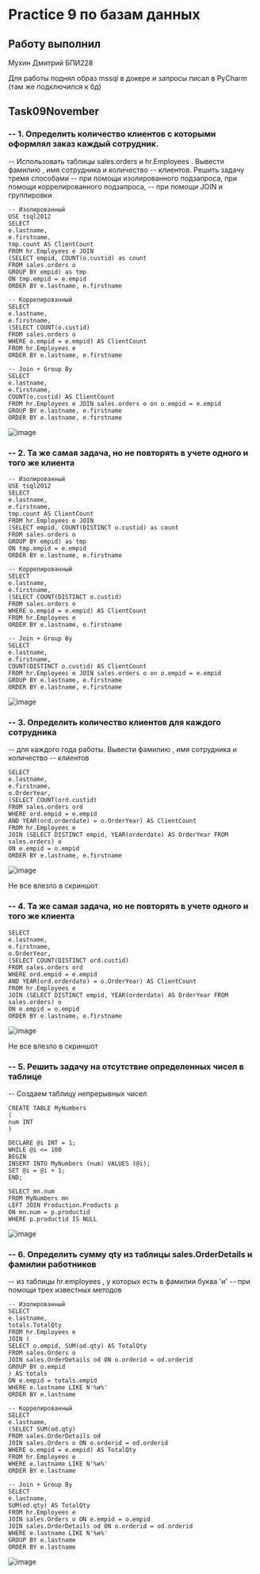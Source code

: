 # Practice 9 по базам данных

## Работу выполнил

Мухин Дмитрий БПИ228


Для работы поднял образ mssql в докере и запросы писал в PyCharm (там же подключился к бд)

## Task09November

### -- 1. Определить количество клиентов с которыми оформлял заказ каждый сотрудник.
-- Использовать таблицы sales.orders и hr.Employees . Вывести фамилию , имя сотрудника и количество
-- клиентов. Решить задачу тремя способами
-- при помощи изолированного подзапроса, при помощи коррелированного подзапроса,
-- при помощи JOIN и группировки
```
-- Изолированный
USE tsql2012
SELECT
e.lastname,
e.firstname,
tmp.count AS ClientCount
FROM hr.Employees e JOIN
(SELECT empid, COUNT(o.custid) as count
FROM sales.orders o
GROUP BY empid) as tmp
ON tmp.empid = e.empid
ORDER BY e.lastname, e.firstname
```
```
-- Коррелированный
SELECT
e.lastname,
e.firstname,
(SELECT COUNT(o.custid)
FROM sales.orders o
WHERE o.empid = e.empid) AS ClientCount
FROM hr.Employees e
ORDER BY e.lastname, e.firstname
```
```
-- Join + Group By
SELECT
e.lastname,
e.firstname,
COUNT(o.custid) AS ClientCount
FROM hr.Employees e JOIN sales.orders o on o.empid = e.empid
GROUP BY e.lastname, e.firstname
ORDER BY e.lastname, e.firstname
```
![image](https://github.com/user-attachments/assets/541ac801-53a2-43ee-acdf-4588ca2e5ec5)

### -- 2. Та же самая задача, но не повторять в учете одного и того же клиента
```
-- Изолированный
USE tsql2012
SELECT
e.lastname,
e.firstname,
tmp.count AS ClientCount
FROM hr.Employees e JOIN
(SELECT empid, COUNT(DISTINCT o.custid) as count
FROM sales.orders o
GROUP BY empid) as tmp
ON tmp.empid = e.empid
ORDER BY e.lastname, e.firstname
```
```
-- Коррелированный
SELECT
e.lastname,
e.firstname,
(SELECT COUNT(DISTINCT o.custid)
FROM sales.orders o
WHERE o.empid = e.empid) AS ClientCount
FROM hr.Employees e
ORDER BY e.lastname, e.firstname
```
```
-- Join + Group By
SELECT
e.lastname,
e.firstname,
COUNT(DISTINCT o.custid) AS ClientCount
FROM hr.Employees e JOIN sales.orders o on o.empid = e.empid
GROUP BY e.lastname, e.firstname
ORDER BY e.lastname, e.firstname
```
![image](https://github.com/user-attachments/assets/c223e579-9e7a-45b2-ab6e-1f0c6c045725)

### -- 3. Определить количество клиентов для каждого сотрудника
 -- для каждого года работы. Вывести фамилию , имя сотрудника и количество
-- клиентов
```
SELECT
e.lastname,
e.firstname,
o.OrderYear,
(SELECT COUNT(ord.custid)
FROM sales.orders ord
WHERE ord.empid = e.empid
AND YEAR(ord.orderdate) = o.OrderYear) AS ClientCount
FROM hr.Employees e
JOIN (SELECT DISTINCT empid, YEAR(orderdate) AS OrderYear FROM sales.orders) o
ON e.empid = o.empid
ORDER BY e.lastname, e.firstname
```
![image](https://github.com/user-attachments/assets/0925899b-7b59-4450-95d8-2797636d95c6)

Не все влезло в скриншот

###  -- 4. Та же самая задача, но не повторять в учете одного и того же клиента
```
SELECT
e.lastname,
e.firstname,
o.OrderYear,
(SELECT COUNT(DISTINCT ord.custid)
FROM sales.orders ord
WHERE ord.empid = e.empid
AND YEAR(ord.orderdate) = o.OrderYear) AS ClientCount
FROM hr.Employees e
JOIN (SELECT DISTINCT empid, YEAR(orderdate) AS OrderYear FROM sales.orders) o
ON e.empid = o.empid
ORDER BY e.lastname, e.firstname
```
![image](https://github.com/user-attachments/assets/6cff87c4-9c91-4fbb-b0df-b8294068b62e)

Не все влезло в скриншот

### -- 5. Решить задачу на отсутствие определенных чисел в таблице
-- Создаем таблицу непрерывных чисел
```
CREATE TABLE MyNumbers
(
num INT
)

DECLARE @i INT = 1;
WHILE @i <= 100
BEGIN
INSERT INTO MyNumbers (num) VALUES (@i);
SET @i = @i + 1;
END;

SELECT mn.num
FROM MyNumbers mn
LEFT JOIN Production.Products p
ON mn.num = p.productid
WHERE p.productid IS NULL
```
![image](https://github.com/user-attachments/assets/43645020-ddeb-47b7-94de-36e382ad6510)


### -- 6. Определить сумму qty из таблицы sales.OrderDetails и фамилии работников
-- из таблицы hr.employees , у которых есть в фамилии буква 'и'
-- при помощи трех известных методов
```
-- Изолированный
SELECT
e.lastname,
totals.TotalQty
FROM hr.Employees e
JOIN (
SELECT o.empid, SUM(od.qty) AS TotalQty
FROM sales.Orders o
JOIN sales.OrderDetails od ON o.orderid = od.orderid
GROUP BY o.empid
) AS totals
ON e.empid = totals.empid
WHERE e.lastname LIKE N'%и%'
ORDER BY e.lastname
```
```
-- Коррелированный
SELECT
e.lastname,
(SELECT SUM(od.qty)
FROM sales.OrderDetails od
JOIN sales.Orders o ON o.orderid = od.orderid
WHERE o.empid = e.empid) AS TotalQty
FROM hr.Employees e
WHERE e.lastname LIKE N'%и%'
ORDER BY e.lastname
```
```
-- Join + Group By
SELECT
e.lastname,
SUM(od.qty) AS TotalQty
FROM hr.Employees e
JOIN sales.Orders o ON e.empid = o.empid
JOIN sales.OrderDetails od ON o.orderid = od.orderid
WHERE e.lastname LIKE N'%и%'
GROUP BY e.lastname
ORDER BY e.lastname
```

![image](https://github.com/user-attachments/assets/f7604558-3ec3-4752-8a3e-a14c724f18d9)


